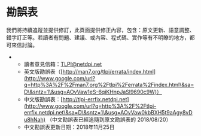 # 勘誤表

我們將持續追蹤並提供修訂，此頁面提供修正內容，包含：原文更新、語意調整、錯字訂正等。若讀者有問題、建議、或內容、程式碼、實作等有不明瞭的地方，都可來信討論。

*
  * 讀者意見信箱：TLPI@netdpi.net
  * 英文版勘誤表（[http://man7.org/tlpi/errata/index.html](http://www.google.com/url?q=http%3A%2F%2Fman7.org%2Ftlpi%2Ferrata%2Findex.html\&sa=D\&sntz=1\&usg=AOvVaw1eS-6qiKHnpJaSl9690c9W)）
  * 中文版勘誤表：[http://tlpi-errfix.netdpi.net](http://www.google.com/url?q=http%3A%2F%2Ftlpi-errfix.netdpi.net\&sa=D\&sntz=1\&usg=AOvVaw0kbBXH5t9aAgy8vDu8hNah) （中文勘誤表已經追隨到原文勘誤表的 2018/08/20）
  * 中文勘誤表更新日期：2018年11月25日
